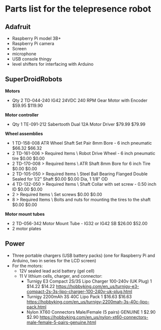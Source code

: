 # Parts list for the telepresence robot


## Adafruit

- Raspberry Pi model 3B+  
- Raspberry Pi camera  
- Screen  
- microphone  
- USB console thingy  
- level shifters for interfacing with Arduino  


## SuperDroidRobots

**Motors**  
-	Qty 2 TD-044-240 IG42 24VDC 240 RPM Gear Motor with Encoder $59.95 $119.90  

**Motor controller**  
-	Qty 1 TE-091-212 Sabertooth Dual 12A Motor Driver $79.99 $79.99  

**Wheel assemblies**  
- 1 TD-158-008 ATR Wheel Shaft Set Pair 8mm Bore - 6 inch pneumatic $66.32 $66.32  
- 2 TD-161-006 > Required Items \ Robot Drive Wheel - 6 inch pneumatic tire $0.00 $0.00  
- 2 TD-170-008 > Required Items \ ATR Shaft 8mm Bore for 6 inch Tire $0.00 $0.00  
- 2 TD-105-050 > Required Items \ Steel Ball Bearing Flanged Double Sealed for 1/2" Shaft $0.00 $0.00 Dia, 1 1/8" OD  
- 4 TD-132-050 > Required Items \ Shaft Collar with set screw - 0.50 inch ID $0.00 $0.00  
- 2 > Required Items \ Set screws $0.00 $0.00  
- 8 > Required Items \ Bolts and nuts for mounting the tires to the shaft $0.00 $0.00    

**Motor mount tubes**  
- 2 TD-056-342 Motor Mount Tube - IG32 or IG42 SB $26.00 $52.00  
- 2 motor plates   



## Power

- Three portable chargers (USB battery packs) (one for Raspberry Pi and
	 Arduino, two in series for the LCD screen)
- For the motors: 
	- 12V sealed lead acid battery (gel cell)
	- 11 V lithium cells, charger, and connector:
		- Turnigy E3 Compact 2S/3S Lipo Charger 100-240v (UK Plug)		1	$14.22	$14.22		https://hobbyking.com/en_us/turnigy-e3-compact-2s-3s-lipo-charger-100-240v-uk-plug.html  
		- Turnigy 2200mAh 3S 40C Lipo Pack		1	$16.63	$16.63		https://hobbyking.com/en_us/turnigy-2200mah-3s-40c-lipo-pack.html  
		- Nylon XT60 Connectors Male/Female (5 pairs) GENUINE		1	$2.90	$2.90		https://hobbyking.com/en_us/nylon-xt60-connectors-male-female-5-pairs-genuine.html  

